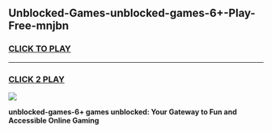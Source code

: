 
## Unblocked-Games-unblocked-games-6+-Play-Free-mnjbn
<h3>
<a href="https://premium76.site?title=unblocked-games-6+&ref=18A">CLICK TO PLAY</a></h3>
<hr>

<h3>
<a href="https://premium76.site?title=unblocked-games-6+&ref=18A">CLICK 2 PLAY</a>
  
</h3>

<a href="https://premium76.site?title=unblocked-games-6+&ref=18A"><img src="https://clearcache.store/games.png"></a>


**unblocked-games-6+ games unblocked: Your Gateway to Fun and Accessible Online Gaming**
